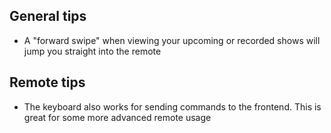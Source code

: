 ## General tips ##
  * A "forward swipe" when viewing your upcoming or recorded shows will jump you straight into the remote

## Remote tips ##
  * The keyboard also works for sending commands to the frontend.  This is great for some more advanced remote usage